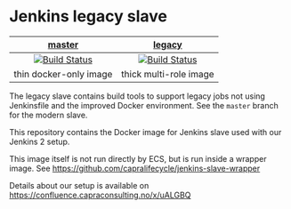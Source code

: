 # Jenkins legacy slave

[master](https://github.com/capralifecycle/jenkins-slave) | [legacy](https://github.com/capralifecycle/jenkins-slave/tree/legacy)
:---: | :---:
[![Build Status](https://jenkins.capra.tv/buildStatus/icon?job=jenkins-slave/legacy)](https://jenkins.capra.tv/job/jenkins-slave/legacy/job/legacy/) | [![Build Status](https://jenkins.capra.tv/buildStatus/icon?job=jenkins-slave/master)](https://jenkins.capra.tv/job/jenkins-slave/master/job/master/)
thin docker-only image | thick multi-role image

The legacy slave contains build tools to support legacy jobs not using
Jenkinsfile and the improved Docker environment. See the `master` branch for
the modern slave.

This repository contains the Docker image for Jenkins slave used with
our Jenkins 2 setup.

This image itself is not run directly by ECS, but is run inside a wrapper
image. See https://github.com/capralifecycle/jenkins-slave-wrapper

Details about our setup is available on https://confluence.capraconsulting.no/x/uALGBQ
